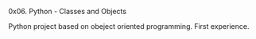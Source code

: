 0x06. Python - Classes and Objects

Python project based on obeject oriented programming. First experience.
